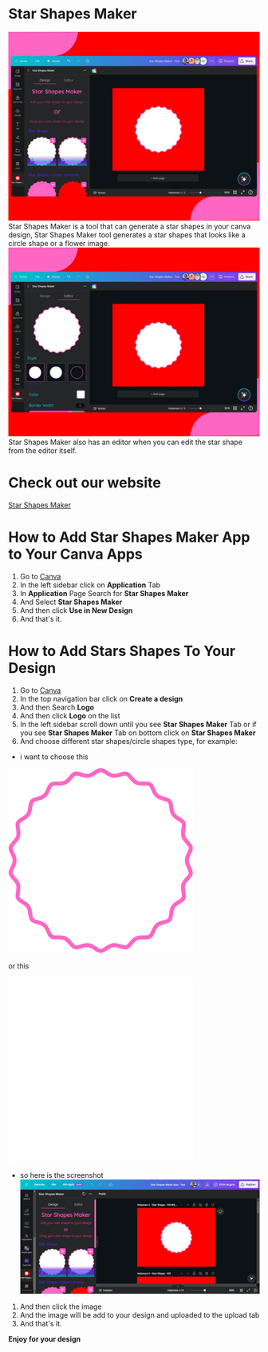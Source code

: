 # Star Shapes Maker
![Star Shapes Maker - App preview](star-shape-app-preview/star-shapes-maker-app-preview.jpg)
Star Shapes Maker is a tool that can generate a star shapes in your canva design, Star Shapes Maker tool generates a star shapes that looks like a circle shape or a flower image.
![Star Shapes Maker - App Editor Preview](star-shape-app-preview/star-shapes-maker-app-editor-preview.jpg)
Star Shapes Maker also has an editor when you can edit the star shape from the editor itself.

# Check out our website
[Star Shapes Maker](https://sites.google.com/view/starshapesmakerweb/home)

# How to Add Star Shapes Maker App to Your Canva Apps
1. Go to [Canva](https://www.canva.com)
2. In the left sidebar click on **Application** Tab
3. In **Application** Page Search for **Star Shapes Maker**
4. And Select **Star Shapes Maker**
5. And then click **Use in New Design**
6. And that's it.

# How to Add Stars Shapes To Your Design
1. Go to [Canva](https://www.canva.com) 
2. In the top navigation bar click on **Create a design**
3. And then Search **Logo** 
4. And then click **Logo** on the list
5. In the left sidebar scroll down until you see **Star Shapes Maker** Tab or if you see **Star Shapes Maker** Tab on bottom click on **Star Shapes Maker**
6. And choose different star shapes/circle shapes type, for example:
- i want to choose this

![Fill With Stroke - Star Shapes](assets/images/star-shape-fill-with-stroke.png)

or this

![Fill - Star Shapes](assets/images/star-shape-fill.png)
- so here is the screenshot
![Canva Logo](star-shapes-maker-screenshot/canva-logo-design.jpg)
1. And then click the image
2. And the image will be add to your design and uploaded to the upload tab
3. And that's it.

**Enjoy for your design**